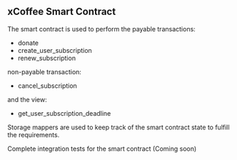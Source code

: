 ## xCoffee Smart Contract

The smart contract is used to perform the payable transactions:

- donate
- create_user_subscription
- renew_subscription

non-payable transaction:

- cancel_subscription

and the view:

- get_user_subscription_deadline

Storage mappers are used to keep track of the smart contract state to fulfill the requirements.

Complete integration tests for the smart contract (Coming soon)

